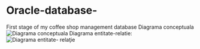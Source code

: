 # Oracle-database-
First stage of my coffee shop management database
Diagrama conceptuala
![Diagrama conceptuala](https://github.com/user-attachments/assets/611b8905-d18b-4386-80fd-e848bb83150f)
Diagrama entitate-relatie:
![Diagrama entitate- relaţie](https://github.com/user-attachments/assets/4e101090-4330-4560-aee6-e3dc364a3031)

